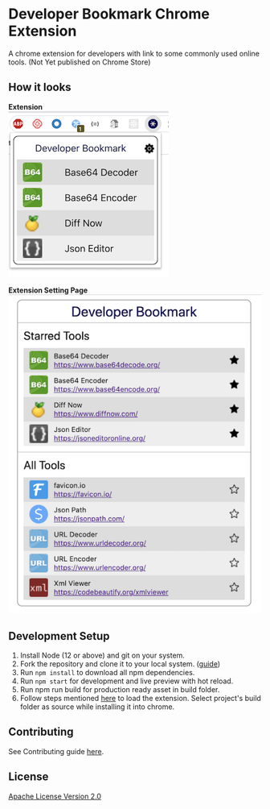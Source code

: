 # Developer Bookmark Chrome Extension
A chrome extension for developers with link to some commonly used online tools. (Not Yet published on Chrome Store)

## How it looks
**Extension**  
![extension](docs/images/extension.png)

**Extension Setting Page**  
![extension](docs/images/extension-setting.png)

## Development Setup
1. Install Node (12 or above) and git on your system.
2. Fork the repository and clone it to your local system. ([guide](https://docs.github.com/en/github/getting-started-with-github/fork-a-repo))
3. Run `npm install` to download all npm dependencies.
4. Run `npm start` for development and live preview with hot reload.
5. Run npm run build for production ready asset in build folder.
5. Follow steps mentioned [here](https://webkul.com/blog/how-to-install-the-unpacked-extension-in-chrome/) to load the extension. Select project's build folder as source while installing it into chrome.

## Contributing
See Contributing guide [here](/CONTRIBUTING.md).

## License
[Apache License Version 2.0](/LICENSE)
